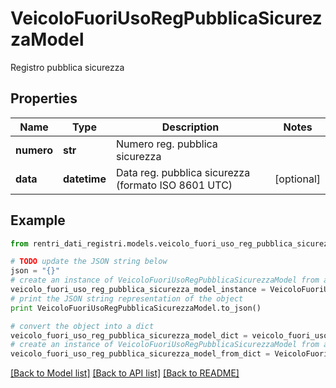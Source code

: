 # VeicoloFuoriUsoRegPubblicaSicurezzaModel

Registro pubblica sicurezza

## Properties
Name | Type | Description | Notes
------------ | ------------- | ------------- | -------------
**numero** | **str** | Numero reg. pubblica sicurezza | 
**data** | **datetime** | Data reg. pubblica sicurezza (formato ISO 8601 UTC) | [optional] 

## Example

```python
from rentri_dati_registri.models.veicolo_fuori_uso_reg_pubblica_sicurezza_model import VeicoloFuoriUsoRegPubblicaSicurezzaModel

# TODO update the JSON string below
json = "{}"
# create an instance of VeicoloFuoriUsoRegPubblicaSicurezzaModel from a JSON string
veicolo_fuori_uso_reg_pubblica_sicurezza_model_instance = VeicoloFuoriUsoRegPubblicaSicurezzaModel.from_json(json)
# print the JSON string representation of the object
print VeicoloFuoriUsoRegPubblicaSicurezzaModel.to_json()

# convert the object into a dict
veicolo_fuori_uso_reg_pubblica_sicurezza_model_dict = veicolo_fuori_uso_reg_pubblica_sicurezza_model_instance.to_dict()
# create an instance of VeicoloFuoriUsoRegPubblicaSicurezzaModel from a dict
veicolo_fuori_uso_reg_pubblica_sicurezza_model_from_dict = VeicoloFuoriUsoRegPubblicaSicurezzaModel.from_dict(veicolo_fuori_uso_reg_pubblica_sicurezza_model_dict)
```
[[Back to Model list]](../README.md#documentation-for-models) [[Back to API list]](../README.md#documentation-for-api-endpoints) [[Back to README]](../README.md)


